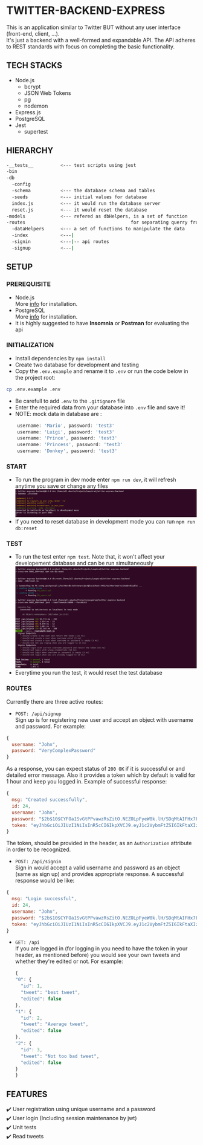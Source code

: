 # TWITTER-BACKEND-EXPRESS

This is an application similar to Twitter BUT without any user interface (front-end, client, ...).</br>
It's just a backend with a well-formed and expandable API. The API adheres to REST standards with focus on completing the basic functionality.

## TECH STACKS

- Node.js
  - bcrypt
  - JSON Web Tokens
  - pg
  - nodemon
- Express.js
- PostgreSQL
- Jest
  - supertest

## HIERARCHY

```bash
-__tests__          <--- test scripts using jest
-bin
-db
  -config
  -schema           <--- the database schema and tables
  -seeds            <--- initial values for database
  index.js          <--- it would run the database server
  reset.js          <--- it would reset the database
-models             <--- refered as dbHelpers, is a set of function
-routes                                       for separating querry from the logic
  -dataHelpers      <--- a set of functions to manipulate the data
  -index            <---|
  -signin           <---|-- api routes
  -signup           <---|
```

## SETUP

### PREREQUISITE

- Node.js<br/>
  More [info](https://nodejs.org/en/) for installation.
- PostgreSQL<br/>
  More [info](https://www.postgresql.org/docs/) for installation.
- It is highly suggested to have **Insomnia** or **Postman** for evaluating the api

### INITIALIZATION

- Install dependencies by `npm install`
- Create two database for development and testing
- Copy the `.env.example` and rename it to `.env` or run the code below in the project root:

```sh
cp .env.example .env
```

- Be carefull to add `.env` to the `.gitignore` file
- Enter the required data from your database into `.env` file and save it!
- NOTE: mock data in database are :

```javascript
    username: 'Mario', password: 'test3'
    username: 'Luigi', password: 'test3'
    username: 'Prince', password: 'test3'
    username: 'Princess', password: 'test3'
    username: 'Donkey', password: 'test3'
```

### START

- To run the program in dev mode enter `npm run dev`, it will refresh anytime you save or change any files
  !["Screenshot of run"](https://github.com/alizmn/twitter-express-backend/blob/master/image/run.png?raw=true)
- If you need to reset database in development mode you can run `npm run db:reset`

### TEST

- To run the test enter `npm test`. Note that, it won't affect your developement database and can be run simultaneously
  !["Screenshot of tests"](https://github.com/alizmn/twitter-express-backend/blob/master/image/testing.png?raw=true)
- Everytime you run the test, it would reset the test database

### ROUTES

Currently there are three active routes:

- `POST: /api/signup`<br/>
  Sign up is for registering new user and accept an object with username and password. For example:

```javascript
{
  username: "John",
  password: "VeryComplexPassword"
}
```

As a response, you can expect status of `200 OK` if it is successful or and detailed error message. Also it provides a token which by default is valid for 1 hour and keep you logged in. Example of successful response:

```javascript
{
  msg: "Created successfully",
  id: 24,
  username: "John",
  password: "$2b$10$CYFOa1SvGtPPvawzRsZitO.NEZOLpFyeW0k.lH/SDqMtAIFHx7Fai",
  token: "eyJhbGciOiJIUzI1NiIsInR5cCI6IkpXVCJ9.eyJ1c2VybmFtZSI6IkFtaXIzMDAyMDAwMCIsImlhdCI6MTYxMTY5OTcxNywiZXhwIjoxNjExNzAzMzE3fQ.Rjpc9wpjXvHIlNwBAZOtNUZl4XeEBCxCA288L7ns-is"
}
```

The token, should be provided in the header, as an `Authorization` attribute in order to be recognized.

- `POST: /api/signin`<br/>
  Sign in would accept a valid username and password as an object (same as sign up) and provides appropriate response. A successful response would be like:

```javascript
{
  msg: "Login successful",
  id: 24,
  username: "John",
  password: "$2b$10$CYFOa1SvGtPPvawzRsZitO.NEZOLpFyeW0k.lH/SDqMtAIFHx7Fai",
  token: "eyJhbGciOiJIUzI1NiIsInR5cCI6IkpXVCJ9.eyJ1c2VybmFtZSI6IkFtaXIzMDAyMDAwMCIsImlhdCI6MTYxMTcwMDA0NCwiZXhwIjoxNjExNzAzNjQ0fQ.rHL48VDVIZyxxDW5yNvHFGWasQmerza-zF0W7e2TFiM"
}
```

- `GET: /api`<br/>
  If you are logged in (for logging in you need to have the token in your header, as mentioned before) you would see your own tweets and whether they're edited or not. For example:
  ```javascript
  {
  "0": {
    "id": 1,
    "tweet": "best tweet",
    "edited": false
  },
  "1": {
    "id": 2,
    "tweet": "Average tweet",
    "edited": false
  },
  "2": {
    "id": 3,
    "tweet": "Not too bad tweet",
    "edited": false
  }
  }
  ```

## FEATURES

✔️ User registration using unique username and a password</br>
✔️ User login (Including session maintenance by jwt)</br>
✔️ Unit tests</br>
✔️ Read tweets</br>
